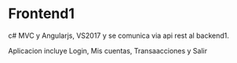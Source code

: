 # Frontend1

c# MVC y Angularjs, VS2017 y se comunica via api rest al backend1.

Aplicacion incluye Login, Mis cuentas, Transaacciones y Salir
